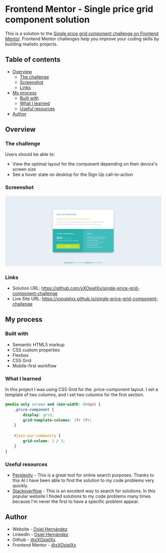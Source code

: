 # Frontend Mentor - Single price grid component solution

This is a solution to the [Single price grid component challenge on Frontend Mentor](https://www.frontendmentor.io/challenges/single-price-grid-component-5ce41129d0ff452fec5abbbc). Frontend Mentor challenges help you improve your coding skills by building realistic projects. 

## Table of contents

- [Overview](#overview)
  - [The challenge](#the-challenge)
  - [Screenshot](#screenshot)
  - [Links](#links)
- [My process](#my-process)
  - [Built with](#built-with)
  - [What I learned](#what-i-learned)
  - [Useful resources](#useful-resources)
- [Author](#author)

## Overview

### The challenge

Users should be able to:

- View the optimal layout for the component depending on their device's screen size
- See a hover state on desktop for the Sign Up call-to-action

### Screenshot

![](./screenshot.jpg)

### Links

- Solution URL: https://github.com/xXOsielXx/single-price-grid-component-challenge
- Live Site URL: https://xxosielxx.github.io/single-price-grid-component-challenge

## My process

### Built with

- Semantic HTML5 markup
- CSS custom properties
- Flexbox
- CSS Grid
- Mobile-first workflow

### What I learned

In this project I was using CSS Grid for the .price-component layout. I set a template of two columns, and I set two columns for the first section.

```css
@media only screen and (min-width: 600px) {
    .price-component {
        display: grid;
        grid-template-columns: 1fr 1fr;
    }

    #join-our-community {
        grid-column: 1 / 3;
    }
}
```

### Useful resources

- [Perplexity](https://www.perplexity.ai/) - This is a great tool for online search purposes. Thanks to this AI I have been able to find the solution to my code problems very quickly.
- [Stackoverflow](https://stackoverflow.com/) - This is an excelent way to search for solutions. In this popular website I finded solutions to my code problems many times because I'm never the first to have a specific problem appear.

## Author

- Website - [Osiel Hernández](https://xxosielxx.github.io/osez-folio)
- LinkedIn - [Osiel Hernández](https://www.linkedin.com/in/osiel-hern%C3%A1ndez-rodr%C3%ADguez-9869612a1/)
- Github - [@xXOsielXx](https://github.com/xXOsielXx)
- Frontend Mentor - [@xXOsielXx](https://www.frontendmentor.io/profile/xXOsielXx)